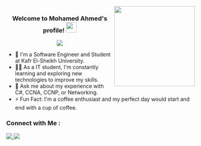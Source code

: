 
<img width="215" align="right" src="https://c.tenor.com/_DOBjnGspYAAAAAM/code-coding.gif">

<h3 align="center">
  Welcome to Mohamed Ahmed's profile!
  <img src="https://media.giphy.com/media/hvRJCLFzcasrR4ia7z/giphy.gif" width="28">
</h3>

<!-- Typing SVG by DenverCoder1 - https://github.com/DenverCoder1/readme-typing-svg -->
<p align="center">
  <a href="https://github.com/DenverCoder1/readme-typing-svg"><img src="https://readme-typing-svg.herokuapp.com/?lines=IT%20%20Engineer;Always%20learning%20new%20things&font=Fira%20Code&center=true&width=440&height=45&color=f75c7e&vCenter=true&size=22"></a>
</p> 

- 🏢 I'm a Software Engineer and Student at Kafr El-Sheikh University.
- 👨‍💻 As a IT student, I'm constantly learning and exploring new technologies to improve my skills.
- 💬 Ask me about my experience with C#, CCNA, CCNP, or Networking.
- ⚡ Fun Fact: I'm a coffee enthusiast and my perfect day would start and end with a cup of coffee.

### Connect with Me :

<a href="https://www.linkedin.com/in/mohamed-ahmed15" target="_blank"><img src="https://img.shields.io/badge/-Mohamed%20Ahmed-0077B5?style=for-the-badge&logo=Linkedin&logoColor=white"/> </a>
<a href="https://www.facebook.com/anahamo.ahmed.12?mibextid=ZbWKwL" target="_blank"><img src="https://img.shields.io/badge/-Mohamed%20Ahmed-0077B5?style=for-the-badge&logo=Facebook&logoColor=white"/></a>
